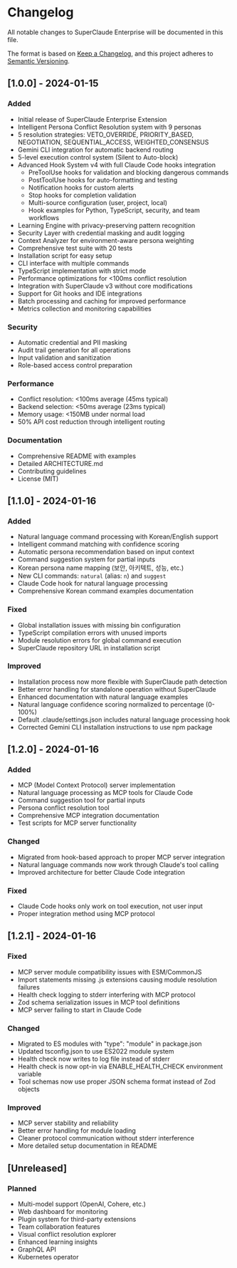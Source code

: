 # Changelog

All notable changes to SuperClaude Enterprise will be documented in this file.

The format is based on [Keep a Changelog](https://keepachangelog.com/en/1.0.0/),
and this project adheres to [Semantic Versioning](https://semver.org/spec/v2.0.0.html).

## [1.0.0] - 2024-01-15

### Added
- Initial release of SuperClaude Enterprise Extension
- Intelligent Persona Conflict Resolution system with 9 personas
- 5 resolution strategies: VETO_OVERRIDE, PRIORITY_BASED, NEGOTIATION, SEQUENTIAL_ACCESS, WEIGHTED_CONSENSUS
- Gemini CLI integration for automatic backend routing
- 5-level execution control system (Silent to Auto-block)
- Advanced Hook System v4 with full Claude Code hooks integration
  - PreToolUse hooks for validation and blocking dangerous commands
  - PostToolUse hooks for auto-formatting and testing
  - Notification hooks for custom alerts
  - Stop hooks for completion validation
  - Multi-source configuration (user, project, local)
  - Hook examples for Python, TypeScript, security, and team workflows
- Learning Engine with privacy-preserving pattern recognition
- Security Layer with credential masking and audit logging
- Context Analyzer for environment-aware persona weighting
- Comprehensive test suite with 20 tests
- Installation script for easy setup
- CLI interface with multiple commands
- TypeScript implementation with strict mode
- Performance optimizations for <100ms conflict resolution
- Integration with SuperClaude v3 without core modifications
- Support for Git hooks and IDE integrations
- Batch processing and caching for improved performance
- Metrics collection and monitoring capabilities

### Security
- Automatic credential and PII masking
- Audit trail generation for all operations
- Input validation and sanitization
- Role-based access control preparation

### Performance
- Conflict resolution: <100ms average (45ms typical)
- Backend selection: <50ms average (23ms typical)
- Memory usage: <150MB under normal load
- 50% API cost reduction through intelligent routing

### Documentation
- Comprehensive README with examples
- Detailed ARCHITECTURE.md
- Contributing guidelines
- License (MIT)

## [1.1.0] - 2024-01-16

### Added
- Natural language command processing with Korean/English support
- Intelligent command matching with confidence scoring
- Automatic persona recommendation based on input context
- Command suggestion system for partial inputs
- Korean persona name mapping (보안, 아키텍트, 성능, etc.)
- New CLI commands: `natural` (alias: `n`) and `suggest`
- Claude Code hook for natural language processing
- Comprehensive Korean command examples documentation

### Fixed
- Global installation issues with missing bin configuration
- TypeScript compilation errors with unused imports
- Module resolution errors for global command execution
- SuperClaude repository URL in installation script

### Improved
- Installation process now more flexible with SuperClaude path detection
- Better error handling for standalone operation without SuperClaude
- Enhanced documentation with natural language examples
- Natural language confidence scoring normalized to percentage (0-100%)
- Default .claude/settings.json includes natural language processing hook
- Corrected Gemini CLI installation instructions to use npm package

## [1.2.0] - 2024-01-16

### Added
- MCP (Model Context Protocol) server implementation
- Natural language processing as MCP tools for Claude Code
- Command suggestion tool for partial inputs
- Persona conflict resolution tool
- Comprehensive MCP integration documentation
- Test scripts for MCP server functionality

### Changed
- Migrated from hook-based approach to proper MCP server integration
- Natural language commands now work through Claude's tool calling
- Improved architecture for better Claude Code integration

### Fixed
- Claude Code hooks only work on tool execution, not user input
- Proper integration method using MCP protocol

## [1.2.1] - 2024-01-16

### Fixed
- MCP server module compatibility issues with ESM/CommonJS
- Import statements missing .js extensions causing module resolution failures
- Health check logging to stderr interfering with MCP protocol
- Zod schema serialization issues in MCP tool definitions
- MCP server failing to start in Claude Code

### Changed
- Migrated to ES modules with "type": "module" in package.json
- Updated tsconfig.json to use ES2022 module system
- Health check now writes to log file instead of stderr
- Health check is now opt-in via ENABLE_HEALTH_CHECK environment variable
- Tool schemas now use proper JSON schema format instead of Zod objects

### Improved
- MCP server stability and reliability
- Better error handling for module loading
- Cleaner protocol communication without stderr interference
- More detailed setup documentation in README

## [Unreleased]

### Planned
- Multi-model support (OpenAI, Cohere, etc.)
- Web dashboard for monitoring
- Plugin system for third-party extensions
- Team collaboration features
- Visual conflict resolution explorer
- Enhanced learning insights
- GraphQL API
- Kubernetes operator